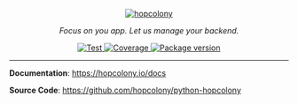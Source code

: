 <p align="center">
  <a href="https://hopcolony.io"><img src="https://hopcolony.io/img/logo.png" alt="hopcolony"></a>
</p>
<p align="center">
    <em>Focus on you app. Let us manage your backend.</em>
</p>
<p align="center">
<a href="https://github.com/hopcolony/python-hopcolony/actions?query=workflow%3ATest" target="_blank">
    <img src="https://github.com/hopcolony/python-hopcolony/workflows/Test/badge.svg" alt="Test">
</a>
<a href="https://codecov.io/gh/hopcolony/python-hopcolony" target="_blank">
    <img src="https://img.shields.io/codecov/c/github/hopcolony/python-hopcolony?color=%2334D058" alt="Coverage">
</a>
<a href="https://pypi.org/project/hopcolony" target="_blank">
    <img src="https://img.shields.io/pypi/v/hopcolony?color=%2334D058&label=pypi%20package" alt="Package version">
</a>
</p>

---

**Documentation**: <a href="https://hopcolony.io" target="_blank">https://hopcolony.io/docs</a>

**Source Code**: <a href="https://github.com/hopcolony/python-hopcolony" target="_blank">https://github.com/hopcolony/python-hopcolony</a>